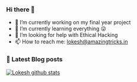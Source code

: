 ### Hi there 👋

- 🔭 I’m currently working on my final year project
- 🌱  I’m currently learning everything 😜
- 🤔 I’m looking for help with Ethical Hacking
- 📫 How to reach me: lokesh@amazingtricks.in


### 📔 Latest Blog posts
<!-- BLOG-POST-LIST:START -->
<!-- BLOG-POST-LIST:END -->

[![Lokesh github stats](https://github-readme-stats.vercel.app/api?username=170030262&show_icons=true&theme=highcontrast)](https://github.com/anuraghazra/github-readme-stats)



